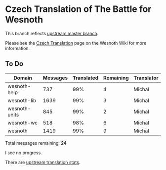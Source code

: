 # Czech Translation of The Battle for Wesnoth

This branch reflects [upstream master branch](https://github.com/wesnoth/wesnoth/tree/master).

Please see the [Czech Translation](https://wiki.wesnoth.org/CzechTranslation) page on the Wesnoth Wiki for more information.

## To Do

Domain | Messages | Translated | Remaining | Translator
------ | -------- | ---------- | --------- | ----------
wesnoth-help | 737 | 99% | 4 | Michal
wesnoth-lib | 1639 | 99% | 3 | Michal
wesnoth-units | 845 | 99% | 2 | Michal
wesnoth-wc | 518 | 98% | 6 | Michal
wesnoth | 1419 | 99% | 9 | Michal

Total messages remaining: **24**

I see no progress.

There are [upstream translation stats](https://www.wesnoth.org/gettext/?view=langs&version=master&lang=cs).
